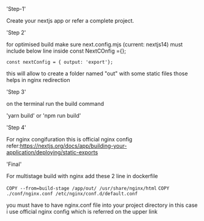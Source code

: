 'Step-1'

Create your nextjs app or refer a complete project.

'Step 2'

for optimised build make sure next.config.mjs (current: nextjs14) must include below line inside const NextCOnfig ={};

`const nextConfig = {
    output: 'export'};`

this will allow to create a folder named "out" with some static files those helps in nginx redirection

'Step 3'

on the terminal run the build command

'yarn build' or 'npm run build'

'Step 4'

For nginx congifuration this is official nginx config refer:https://nextjs.org/docs/app/building-your-application/deploying/static-exports 


'Final'

For multistage build with nginx add these 2 line in dockerfile

`COPY --from=build-stage /app/out/ /usr/share/nginx/html`
`COPY ./conf/nginx.conf /etc/nginx/conf.d/default.conf`

you must have to have nginx.conf file into your project directory in this case i use official nginx config which is referred on the upper link
